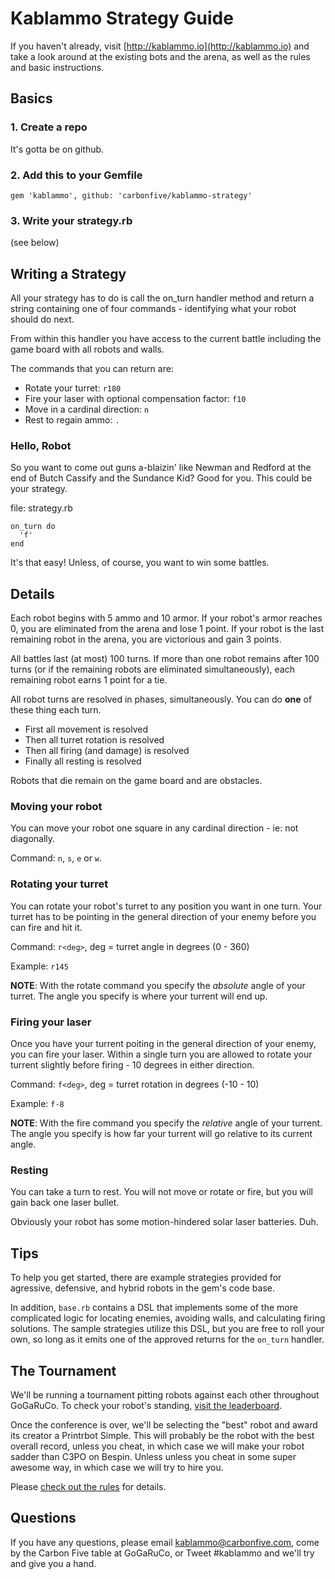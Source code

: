 # Kablammo Strategy Guide

If you haven't already, visit [http://kablammo.io](http://kablammo.io) and take a look around at the existing bots and the arena, as well as the rules and basic instructions.

## Basics

### 1. Create a repo
It's gotta be on github.

### 2. Add this to your Gemfile
`gem 'kablammo', github: 'carbonfive/kablammo-strategy'`

### 3. Write your strategy.rb
(see below)

## Writing a Strategy
All your strategy has to do is call the on_turn handler method and return a string containing one of four commands - identifying what your robot should do next.

From within this handler you have access to the current battle including the game board with all robots and walls.

The commands that you can return are:

* Rotate your turret: `r180`
* Fire your laser with optional compensation factor: `f10`
* Move in a cardinal direction: `n`
* Rest to regain ammo: `.`

### Hello, Robot
So you want to come out guns a-blaizin' like Newman and Redford at the end of Butch Cassify and the Sundance Kid?  Good for you.  This could be your strategy.

file: strategy.rb

```
on_turn do
  'f'
end
```

It's that easy!  Unless, of course, you want to win some battles.

## Details

Each robot begins with 5 ammo and 10 armor. If your robot's armor reaches 0, you are eliminated from the arena and lose 1 point. If your robot is the last remaining robot in the arena, you are victorious and gain 3 points.

All battles last (at most) 100 turns. If more than one robot remains after 100 turns (or if the remaining robots are eliminated simultaneously), each remaining robot earns 1 point for a tie.

All robot turns are resolved in phases, simultaneously.  You can do **one** of these thing each turn.

* First all movement is resolved
* Then all turret rotation is resolved
* Then all firing (and damage) is resolved
* Finally all resting is resolved

Robots that die remain on the game board and are obstacles.

### Moving your robot
You can move your robot one square in any cardinal direction - ie: not diagonally.

Command: `n`, `s`, `e` or `w`.

### Rotating your turret
You can rotate your robot's turret to any position you want in one turn.  Your turret has to be pointing in the general direction of your enemy before you can fire and hit it.

Command: `r<deg>`, deg = turret angle in degrees (0 - 360)

Example: `r145`

**NOTE**: With the rotate command you specify the *absolute* angle of your turret.  The angle you specify is where your turrent will end up.

### Firing your laser
Once you have your turrent poiting in the general direction of your enemy, you can fire your laser.  Within a single turn you are allowed to rotate your turrent slightly before firing - 10 degrees in either direction.

Command: `f<deg>`, deg = turret rotation in degrees (-10 - 10)

Example: `f-8`

**NOTE**: With the fire command you specify the *relative* angle of your turrent. The angle you specify is how far your turrent will go relative to its current angle.

### Resting
You can take a turn to rest.  You will not move or rotate or fire, but you will gain back one laser bullet.

Obviously your robot has some motion-hindered solar laser batteries.  Duh.

## Tips

To help you get started, there are example strategies provided for agressive, defensive, and hybrid robots in the gem's code base.

In addition, `base.rb` contains a DSL that implements some of the more complicated logic for locating enemies, avoiding walls, and calculating firing solutions. The sample strategies utilize this DSL, but you are free to roll your own, so long as it emits one of the approved returns for the `on_turn` handler.

## The Tournament

We'll be running a tournament pitting robots against each other throughout GoGaRuCo. To check your robot's standing, [visit the leaderboard](http://kablammo.io/strategies). 

Once the conference is over, we'll be selecting the "best" robot and award its creator a Printrbot Simple. This will probably be the robot with the best overall record, unless you cheat, in which case we will make your robot sadder than C3PO on Bespin.  Unless unless you cheat in some super awesome way, in which case we will try to hire you.

Please [check out the rules](http://kablammo.io/rules) for details.

## Questions

If you have any questions, please email [kablammo@carbonfive.com](mailto:kablammo@carbonfive.com), come by the Carbon Five table at GoGaRuCo, or Tweet #kablammo and we'll try and give you a hand.